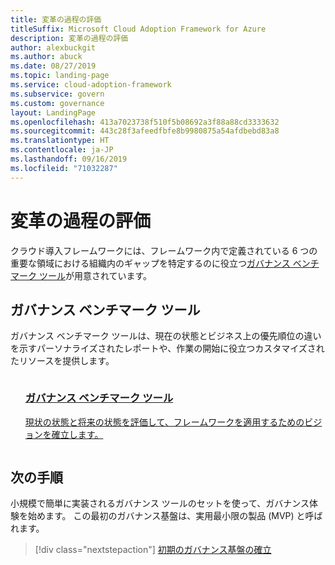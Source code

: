 ```yaml
---
title: 変革の過程の評価
titleSuffix: Microsoft Cloud Adoption Framework for Azure
description: 変革の過程の評価
author: alexbuckgit
ms.author: abuck
ms.date: 08/27/2019
ms.topic: landing-page
ms.service: cloud-adoption-framework
ms.subservice: govern
ms.custom: governance
layout: LandingPage
ms.openlocfilehash: 413a7023738f510f5b08692a3f88a88cd3333632
ms.sourcegitcommit: 443c28f3afeedfbfe8b9980875a54afdbebd83a8
ms.translationtype: HT
ms.contentlocale: ja-JP
ms.lasthandoff: 09/16/2019
ms.locfileid: "71032287"
---
```

# <a name="assess-your-transformation-journey"></a>変革の過程の評価

クラウド導入フレームワークには、フレームワーク内で定義されている 6 つの重要な領域における組織内のギャップを特定するのに役立つ[ガバナンス ベンチマーク ツール](https://cafbaseline.com)が用意されています。

## <a name="governance-benchmark-tool"></a>ガバナンス ベンチマーク ツール

ガバナンス ベンチマーク ツールは、現在の状態とビジネス上の優先順位の違いを示すパーソナライズされたレポートや、作業の開始に役立つカスタマイズされたリソースを提供します。

<!-- markdownlint-disable MD033 -->

<ul class="panelContent cardsZ">
    <li style="display: flex; flex-direction: column;">
        <a href="https://cafbaseline.com" style="display: flex; flex-direction: column; flex: 1 0 auto;">
            <div class="cardSize" style="flex: 1 0 auto; display: flex;">
                <div class="cardPadding" style="display: flex;">
                    <div class="card">
                        <div class="cardText">
                            <h3>ガバナンス ベンチマーク ツール</h3>
                            <p>現状の状態と将来の状態を評価して、フレームワークを適用するためのビジョンを確立します。</p>
                            <p></p>
                        </div>
                    </div>
                </div>
            </div>
        </a>
    </li>
</ul>

<!-- markdownlint-enable MD033 -->

## <a name="next-steps"></a>次の手順

小規模で簡単に実装されるガバナンス ツールのセットを使って、ガバナンス体験を始めます。 この最初のガバナンス基盤は、実用最小限の製品 (MVP) と呼ばれます。

> [!div class="nextstepaction"]
> [初期のガバナンス基盤の確立](./initial-foundation.md)
